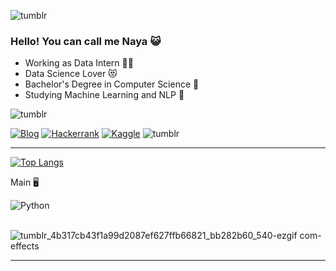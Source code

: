 ![tumblr](https://64.media.tumblr.com/556d830156e1994072d131a1a6ef4349/038b5d1fbc72f290-03/s400x600/e851ba13cbeaad31b66ff2aac9e394892b3c0718.gifv)
### Hello! You can call me Naya 😺

- Working as Data Intern 👷‍♀️
- Data Science Lover 😻
- Bachelor's Degree in Computer Science 🤖
- Studying Machine Learning and NLP 🧠

![tumblr](https://64.media.tumblr.com/cff9a755097d997ef5a43920663460c1/e9e5eaac84bb2c66-4f/s100x200/6bba68e074780ca40a5469f36e45f200bda12436.gifv) 


[![Blog](https://img.shields.io/badge/LinkedIn-0077B5?style=for-the-badge&logo=linkedin&logoColor=white)](https://www.linkedin.com/in/nayara-lsilva/) 
[![Hackerrank](https://img.shields.io/badge/-Hackerrank-2EC866?style=for-the-badge&logo=HackerRank&logoColor=white)](https://www.hackerrank.com/profile/nayaraway089)
[![Kaggle](https://img.shields.io/badge/Kaggle-035a7d?style=for-the-badge&logo=kaggle&logoColor=white)](https://www.kaggle.com/nayaralucia)
![tumblr](https://64.media.tumblr.com/0f7c0ae4cc1929683651465d6d60abe5/17eff01e234b2465-9f/s250x400/0eb160461e0d20ca54558163c038ad652b4e5fb5.gifv)


<hr></hr>




[![Top Langs](https://github-readme-stats.vercel.app/api/top-langs/?username=nayara-lucia&theme=highcontrast)](https://github.com/nayara-lucia/github-readme-stats)



Main 🖥

![Python](https://img.shields.io/badge/Python-3776AB?style=for-the-badge&logo=python&logoColor=white)
<br></br>

![tumblr_4b317cb43f1a99d2087ef627ffb66821_bb282b60_540-ezgif com-effects](https://github.com/nayara-lucia/nayara-lucia/assets/126920974/933d656b-37ed-4f35-8585-b020c0c09fd4)


<hr></hr>




